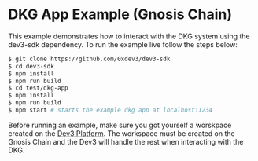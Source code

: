 # DKG App Example (Gnosis Chain)

This example demonstrates how to interact with the DKG system using the dev3-sdk dependency.
To run the example live follow the steps below:

```bash
$ git clone https://github.com/0xdev3/dev3-sdk
$ cd dev3-sdk
$ npm install
$ npm run build
$ cd test/dkg-app
$ npm install
$ npm run build
$ npm start # starts the example dkg app at localhost:1234
```

Before running an example, make sure you got yourself a worskpace created on the [Dev3 Platform](https://app.dev3.sh). The workspace must be created on the Gnosis Chain and the Dev3 will handle the rest when interacting with the DKG.

